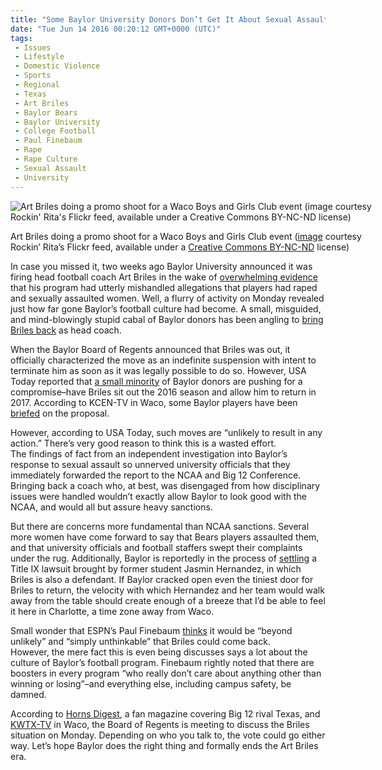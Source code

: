 ```yaml
---
title: "Some Baylor University Donors Don’t Get It About Sexual Assault"
date: "Tue Jun 14 2016 00:20:12 GMT+0000 (UTC)"
tags: 
 - Issues
 - Lifestyle
 - Domestic Violence
 - Sports
 - Regional
 - Texas
 - Art Briles
 - Baylor Bears
 - Baylor University
 - College Football
 - Paul Finebaum
 - Rape
 - Rape Culture
 - Sexual Assault
 - University
---
```

<p><!-- Quick Adsense WordPress Plugin: http://quicksense.net/ --></p><div id="attachment_133910" style="width: 610px" class="wp-caption aligncenter"><img class="size-large wp-image-133910" src="//i0.wp.com/cdn.liberalamerica.org/wp-content/uploads/2016/05/Art-Briles-February-600x400.jpg?resize=600%2C400" alt="Art Briles doing a promo shoot for a Waco Boys and Girls Club event (image courtesy Rockin&apos; Rita&apos;s Flickr feed, available under a Creative Commons BY-NC-ND license)" srcset="http://cdn.liberalamerica.org/wp-content/uploads/2016/05/Art-Briles-February.jpg 600w, http://cdn.liberalamerica.org/wp-content/uploads/2016/05/Art-Briles-February.jpg 64w, http://cdn.liberalamerica.org/wp-content/uploads/2016/05/Art-Briles-February.jpg 350w, http://cdn.liberalamerica.org/wp-content/uploads/2016/05/Art-Briles-February.jpg 768w, http://cdn.liberalamerica.org/wp-content/uploads/2016/05/Art-Briles-February.jpg 150w, http://cdn.liberalamerica.org/wp-content/uploads/2016/05/Art-Briles-February.jpg 795w, http://cdn.liberalamerica.org/wp-content/uploads/2016/05/Art-Briles-February.jpg 1000w" sizes="(max-width: 600px) 100vw, 600px" data-recalc-dims="1">
<p class="wp-caption-text">Art Briles doing a promo shoot for a Waco Boys and Girls Club event (<a href="https://flic.kr/p/E7H2Cu" onclick="__gaTracker(&apos;send&apos;, &apos;event&apos;, &apos;outbound-article&apos;, &apos;https://flic.kr/p/E7H2Cu&apos;, &apos;image&apos;);">image</a> courtesy Rockin&#x2019; Rita&#x2019;s Flickr feed, available under a <a href="https://creativecommons.org/licenses/by-nc-nd/2.0/" onclick="__gaTracker(&apos;send&apos;, &apos;event&apos;, &apos;outbound-article&apos;, &apos;https://creativecommons.org/licenses/by-nc-nd/2.0/&apos;, &apos;Creative Commons BY-NC-ND&apos;);">Creative Commons BY-NC-ND</a> license)</p>
</div><p>In case you missed it, two weeks ago Baylor University announced it was firing head&#xA0;football&#xA0;coach Art Briles in the wake of <a href="http://www.liberalamerica.org/2016/05/26/baylor-university-axes-coach-assault-complaints/">overwhelming evidence</a> that his program had utterly mishandled allegations that players had raped and sexually assaulted women.&#xA0;Well, a flurry of activity on Monday revealed just how far gone Baylor&#x2019;s football culture had become. A small, misguided, and mind-blowingly stupid cabal of Baylor donors has been angling to <a href="http://espn.go.com/college-football/story/_/id/16176503/contingent-baylor-bears-donors-trying-bring-back-coach-art-briles" onclick="__gaTracker(&apos;send&apos;, &apos;event&apos;, &apos;outbound-article&apos;, &apos;http://espn.go.com/college-football/story/_/id/16176503/contingent-baylor-bears-donors-trying-bring-back-coach-art-briles&apos;, &apos;bring Briles back&apos;);">bring Briles back</a> as head coach.</p><p>When the Baylor Board of Regents announced that Briles was out, it officially characterized the move as an indefinite suspension with intent to terminate him as soon as it was legally possible to do so. However, USA Today reported that <a href="http://www.usatoday.com/story/sports/ncaaf/big12/2016/06/13/art-briles-baylor/85820276/" onclick="__gaTracker(&apos;send&apos;, &apos;event&apos;, &apos;outbound-article&apos;, &apos;http://www.usatoday.com/story/sports/ncaaf/big12/2016/06/13/art-briles-baylor/85820276/&apos;, &apos;a small minority&apos;);">a small minority</a> of Baylor donors are pushing for a compromise&#x2013;have Briles sit out the 2016 season and allow him to return in 2017. According to KCEN-TV in Waco, some Baylor players have been <a href="http://www.kcentv.com/story/32208718/source-briles-could-be-back-for-2017-season" onclick="__gaTracker(&apos;send&apos;, &apos;event&apos;, &apos;outbound-article&apos;, &apos;http://www.kcentv.com/story/32208718/source-briles-could-be-back-for-2017-season&apos;, &apos;briefed&apos;);">briefed</a> on the proposal.</p><p>However, according to USA Today, such moves are &#x201C;unlikely to result in any action.&#x201D; There&#x2019;s very good reason to think this is a wasted effort. The&#xA0;findings of fact from an independent investigation into Baylor&#x2019;s response to sexual assault so unnerved university officials that they immediately forwarded the report to the NCAA and Big 12 Conference. Bringing back a coach who, at best, was disengaged from how disciplinary issues were handled wouldn&#x2019;t exactly allow Baylor to look good with the NCAA, and would all but assure heavy sanctions.</p><p>But there are concerns more fundamental than NCAA sanctions. Several more women have come forward to say that Bears players assaulted them, and that university officials and football staffers swept their complaints under the rug. Additionally, Baylor is reportedly in the process of <a href="http://www.kcentv.com/story/32210093/documents-baylor-art-briles-seeking-settlement-in-sexual-assault-lawsuit" onclick="__gaTracker(&apos;send&apos;, &apos;event&apos;, &apos;outbound-article&apos;, &apos;http://www.kcentv.com/story/32210093/documents-baylor-art-briles-seeking-settlement-in-sexual-assault-lawsuit&apos;, &apos;settling&apos;);">settling</a> a Title IX lawsuit brought by former student Jasmin Hernandez, in which Briles is also a defendant. If Baylor cracked open even the tiniest door for Briles to return, the velocity with which Hernandez and her team would walk away from the table should create enough of a breeze that I&#x2019;d be able to feel it here in Charlotte, a time zone away from Waco.</p><p><!-- Quick Adsense WordPress Plugin: http://quicksense.net/ --></p><p>Small wonder that ESPN&#x2019;s Paul Finebaum <a href="http://espn.go.com/video/clip?id=espn:16177303" onclick="__gaTracker(&apos;send&apos;, &apos;event&apos;, &apos;outbound-article&apos;, &apos;http://espn.go.com/video/clip?id=espn:16177303&apos;, &apos;thinks&apos;);">thinks</a> it would be &#x201C;beyond unlikely&#x201D; and &#x201C;simply unthinkable&#x201D;&#xA0;that Briles could&#xA0;come back. However,&#xA0;the mere fact this is even being discusses says a lot about the culture of Baylor&#x2019;s football program. Finebaum rightly noted&#xA0;that there are boosters in every program &#x201C;who really don&#x2019;t care about anything other than winning or losing&#x201D;&#x2013;and everything else, including campus safety, be damned.</p><p>According to <a href="http://www.scout.com/college/texas/story/1678045-sources-bu-regents-to-reconsider-briles" onclick="__gaTracker(&apos;send&apos;, &apos;event&apos;, &apos;outbound-article&apos;, &apos;http://www.scout.com/college/texas/story/1678045-sources-bu-regents-to-reconsider-briles&apos;, &apos;Horns Digest&apos;);">Horns Digest</a>, a fan magazine covering Big 12 rival Texas, and <a href="http://www.kwtx.com/content/news/Sources--Briles-could-be-back-382684081.html" onclick="__gaTracker(&apos;send&apos;, &apos;event&apos;, &apos;outbound-article&apos;, &apos;http://www.kwtx.com/content/news/Sources--Briles-could-be-back-382684081.html&apos;, &apos;KWTX-TV&apos;);">KWTX-TV</a> in Waco, the Board of Regents is meeting to discuss the Briles situation on Monday. Depending on who you talk to, the vote&#xA0;could go either way. Let&#x2019;s hope Baylor does the right thing and formally ends the Art Briles era.</p><div style="font-size:0px;height:0px;line-height:0px;margin:0;padding:0;clear:both"></div>